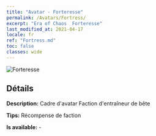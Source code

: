 ```yaml
---
title: "Avatar - Forteresse"
permalink: /Avatars/Fortress/
excerpt: "Era of Chaos  Forteresse"
last_modified_at: 2021-04-17
locale: fr
ref: "Fortress.md"
toc: false
classes: wide
---
```

 ![Forteresse](/images/a/avatarFrame_46.png)

## Détails

 **Description:** Cadre d'avatar Faction d'entraîneur de bête 

 **Tips:** Récompense de faction 

 **Is available:**  - 

